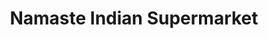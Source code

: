 ---
title: "Namaste Indian Supermarket"
url: /windsor/namaste-indian-supermarket/
shop: supermarket
---